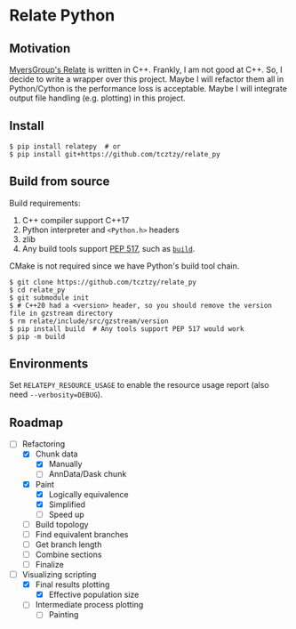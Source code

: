 # Relate Python

## Motivation

[MyersGroup's Relate](https://github.com/MyersGroup/relate) is written in C++. Frankly, I am not good at C++. So, I decide to write a wrapper over this project. Maybe I will refactor them all in Python/Cython is the performance loss is acceptable. Maybe I will integrate output file handling (e.g. plotting) in this project.

## Install

```console
$ pip install relatepy  # or
$ pip install git+https://github.com/tcztzy/relate_py
```

## Build from source

Build requirements:

1. C++ compiler support C++17
2. Python interpreter and `<Python.h>` headers
3. zlib
4. Any build tools support [PEP 517](https://peps.python.org/pep-0517/), such as [`build`](https://github.com/pypa/build).

CMake is not required since we have Python's build tool chain.

```console
$ git clone https://github.com/tcztzy/relate_py
$ cd relate_py
$ git submodule init
$ # C++20 had a <version> header, so you should remove the version file in gzstream directory
$ rm relate/include/src/gzstream/version
$ pip install build  # Any tools support PEP 517 would work
$ pip -m build
```

## Environments

Set `RELATEPY_RESOURCE_USAGE` to enable the resource usage report (also need `--verbosity=DEBUG`).

## Roadmap

- [ ] Refactoring
   - [x] Chunk data
     - [x] Manually
     - [ ] AnnData/Dask chunk
   - [x] Paint
     - [x] Logically equivalence
     - [x] Simplified
     - [ ] Speed up
   - [ ] Build topology
   - [ ] Find equivalent branches
   - [ ] Get branch length
   - [ ] Combine sections
   - [ ] Finalize
- [ ] Visualizing scripting
  - [x] Final results plotting
    - [x] Effective population size
  - [ ] Intermediate process plotting
    - [ ] Painting
